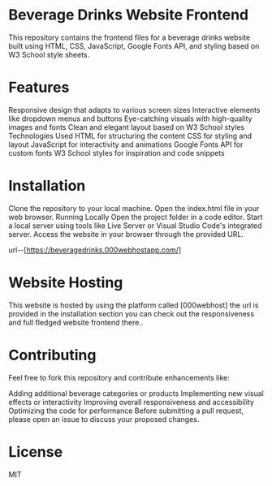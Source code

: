 
# Beverage Drinks Website Frontend
This repository contains the frontend files for a beverage drinks website built using HTML, CSS, JavaScript, Google Fonts API, and styling based on W3 School style sheets.

# Features
Responsive design that adapts to various screen sizes
Interactive elements like dropdown menus and buttons
Eye-catching visuals with high-quality images and fonts
Clean and elegant layout based on W3 School styles
Technologies Used
HTML for structuring the content
CSS for styling and layout
JavaScript for interactivity and animations
Google Fonts API for custom fonts
W3 School styles for inspiration and code snippets
# Installation
Clone the repository to your local machine.
Open the index.html file in your web browser.
Running Locally
Open the project folder in a code editor.
Start a local server using tools like Live Server or Visual Studio Code's integrated server.
Access the website in your browser through the provided URL.

url--[https://beveragedrinks.000webhostapp.com/]

# Website Hosting 

This website is hosted by using the platform called [000webhost] the url is provided in the installation section you
can check out the responsiveness and full  fledged website frontend there..

# Contributing
Feel free to fork this repository and contribute enhancements like:

Adding additional beverage categories or products
Implementing new visual effects or interactivity
Improving overall responsiveness and accessibility
Optimizing the code for performance
Before submitting a pull request, please open an issue to discuss your proposed changes.

# License
MIT

